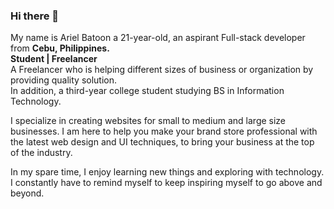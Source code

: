 ### Hi there 👋

<!--
**arielbatoon09/arielbatoon09** is a ✨ _special_ ✨ repository because its `README.md` (this file) appears on your GitHub profile. -->

My name is Ariel Batoon a 21-year-old, an aspirant Full-stack developer from <strong>Cebu, Philippines.</strong>
<br><strong>Student | Freelancer</strong>
<br>A Freelancer who is helping different sizes of business or organization by providing quality solution. 
<br>In addition, a third-year college student studying BS in Information Technology. 

I specialize in creating websites for small to medium and large size businesses. I am here to help you make your brand store professional with the latest web design and UI techniques, to bring your business at the top of the industry.

In my spare time, I enjoy learning new things and exploring with technology. I constantly have to remind myself to keep inspiring myself to go above and beyond.
